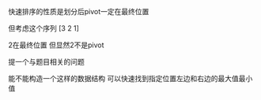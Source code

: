 快速排序的性质是划分后pivot一定在最终位置

但考虑这个序列 [3 2 1] 

2在最终位置 但显然2不是pivot

提一个与题目相关的问题

能不能构造一个这样的数据结构 可以快速找到指定位置左边和右边的最大值最小值

